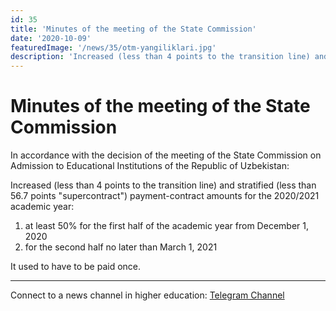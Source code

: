 ```yaml
---
id: 35
title: 'Minutes of the meeting of the State Commission'
date: '2020-10-09'
featuredImage: '/news/35/otm-yangiliklari.jpg'
description: 'Increased (less than 4 points to the transition line) and stratified (less than 56.7 points "supercontract") payment-contract amounts for the 2020/2021 academic year'
---
```


# Minutes of the meeting of the State Commission

In accordance with the decision of the meeting of the State Commission on Admission to Educational Institutions of the Republic of Uzbekistan:

Increased (less than 4 points to the transition line) and stratified (less than 56.7 points "supercontract") payment-contract amounts for the 2020/2021 academic year:

1. at least 50% for the first half of the academic year from December 1, 2020
2. for the second half no later than March 1, 2021

It used to have to be paid once.

---

Connect to a news channel in higher education: [Telegram Channel](https://t.me/joinchat/AAAAAFWcf-p7bkFXyyVlNw)
